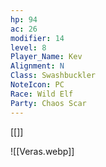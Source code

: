 ```yaml
---
hp: 94
ac: 26
modifier: 14
level: 8
Player_Name: Kev
Alignment: N
Class: Swashbuckler
NoteIcon: PC
Race: Wild Elf
Party: Chaos Scar
---
```

[[]]

![[Veras.webp]]

